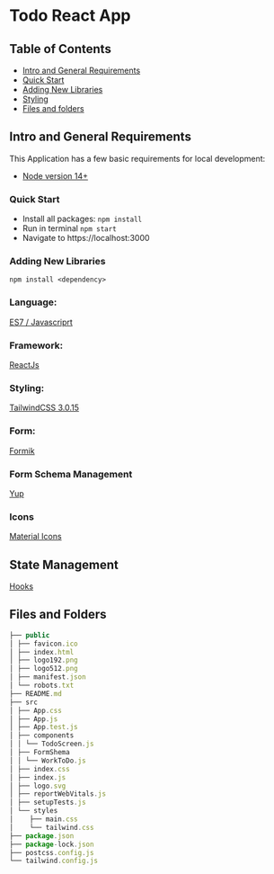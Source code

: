 # Todo React App

## Table of Contents
* [Intro and General Requirements](#intro-and-general-requirements)
* [Quick Start](#quick-start)
* [Adding New Libraries](#adding-new-libraries)
* [Styling](#styling-with-tailwindcss)
* [Files and folders](#files-and-folders)

## Intro and General Requirements

This Application has a few basic requirements for local development:

- [Node version 14+](https://github.com/nvm-sh/nvm)

### Quick Start

- Install all packages: `npm install`
- Run in terminal `npm start`
- Navigate to https://localhost:3000

### Adding New Libraries

```
npm install <dependency>
```

### Language:
[ES7 / Javascriprt](https://www.javascript.com/)
### Framework:
[ReactJs](https://reactjs.org/)
### Styling:
[TailwindCSS 3.0.15](https://www.tailwindcss.com)
### Form:
[Formik](https://formik.org/docs/overview)
### Form Schema Management
[Yup](https://github.com/jquense/yup)
### Icons
[Material Icons](https://mui.com/components/material-icons/)

## State Management
[Hooks](https://reactjs.org/docs/hooks-intro.html)



## Files and Folders
```js
├── public
│ ├── favicon.ico
│ ├── index.html
│ ├── logo192.png
│ ├── logo512.png
│ ├── manifest.json
│ └── robots.txt
├── README.md
├── src
│ ├── App.css
│ ├── App.js
│ ├── App.test.js
│ ├── components
│ │ └── TodoScreen.js
│ ├── FormShema
│ │ └── WorkToDo.js
│ ├── index.css
│ ├── index.js
│ ├── logo.svg
│ ├── reportWebVitals.js
│ ├── setupTests.js
│ └── styles
│    ├── main.css
│    └── tailwind.css
├── package.json
├── package-lock.json
├── postcss.config.js
└── tailwind.config.js

